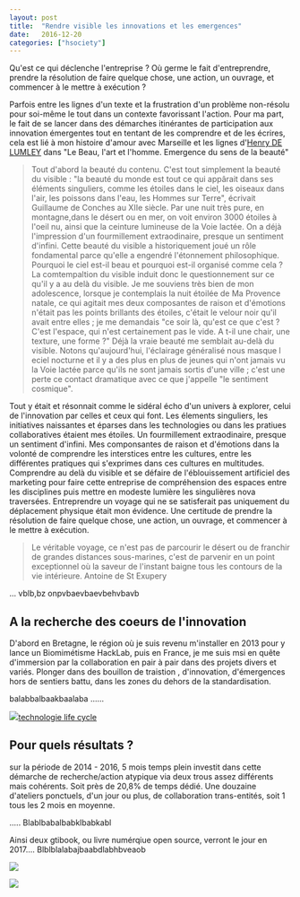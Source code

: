 ```yaml
---
layout: post
title:  "Rendre visible les innovations et les emergences"
date:   2016-12-20 
categories: ["hsociety"]
---
```

Qu'est ce qui déclenche l'entreprise ? Où germe le fait d'entreprendre, prendre la résolution de faire quelque chose, une action, un ouvrage, et commencer à le mettre à exécution ?

Parfois entre les lignes d'un texte et la frustration d'un problème non-résolu pour soi-même le tout dans un contexte favorissant l'action. Pour ma part, le fait de se lancer dans des démarches itinérantes de participation aux innovation émergentes tout en tentant de les comprendre et de les écrires, cela est lié à mon histoire d'amour avec Marseille et les lignes d'[Henry DE LUMLEY](https://fr.wikipedia.org/wiki/Henry_de_Lumley) dans "Le Beau, l'art et l'homme. Emergence du sens de la beauté"

> Tout d'abord la beauté du contenu. C'est tout simplement la beauté du visible : "la beauté du monde est tout ce qui appârait dans ses éléments singuliers, comme les étoiles dans le ciel, les oiseaux dans l'air, les poissons dans l'eau, les Hommes sur Terre", écrivait Guillaume de Conches au XIIe siècle.
Par une nuit très pure, en montagne,dans le désert ou en mer, on voit environ 3000 étoiles à l'oeil nu, ainsi que la ceinture lumineuse de la Voie lactée.
On a déjà l'impression d'un fourmillement extraodinaire, presque un sentiment d'infini.
Cette beauté du visible a historiquement joué un rôle fondamental parce qu'elle a engendré l'étonnement philosophique.
Pourquoi le ciel est-il beau et pourquoi est-il organisé comme cela ? La comtempaltion du visible induit donc le questionnement sur ce qu'il y a au delà du visible.
Je me souviens très bien de mon adolescence, lorsque je contemplais la nuit étoilée de Ma Provence natale, ce qui agitait mes deux composantes de raison et d'émotions n'était pas les points brillants des étoiles, c'était le velour noir qu'il avait entre elles ; je me demandais "ce soir là, qu'est ce que c'est ? C'est l'espace, qui n'est certainement pas le vide. A t-il une chair, une texture, une forme ?"
Déjà la vraie beauté me semblait au-delà du visible. Notons qu'aujourd'hui, l'éclairage généralisé nous masque l eciel nocturne et il y a des plus en plus de jeunes qui n'ont jamais vu la Voie lactée parce qu'ils ne sont jamais sortis d'une ville ; c'est une perte ce contact dramatique avec ce que j'appelle "le sentiment cosmique".

Tout y était et résonnait comme le sidéral écho d'un univers à explorer, celui de l'innovation par celles et ceux qui font.
Les élements singuliers, les initiatives naissantes et éparses dans les technologies ou dans les pratiues collaboratives étaient mes étoiles. Un fourmillement extraodinaire, presque un sentiment d'infini.
Mes componsantes de raison et d'émotions dans la volonté de comprendre les interstices entre les cultures, entre les différentes pratiques qui s'exprimes dans ces cultures en multitudes.
Comprendre au delà du visible et se défaire de l'éblouissement artificiel des marketing pour faire cette entreprise de compréhension des espaces entre les disciplines puis mettre en modeste lumière les singulières nova traversées.
Entreprendre un voyage qui ne se satisferait pas uniquement du déplacement physique était mon évidence. Une certitude de prendre la résolution de faire quelque chose, une action, un ouvrage, et commencer à le mettre à exécution.

> Le véritable voyage, ce n'est pas de parcourir le désert ou de franchir de grandes distances sous-marines, c'est de parvenir en un point exceptionnel où la saveur de l'instant baigne tous les contours de la vie intérieure.
Antoine de St Exupery

... vblb,bz onpvbaevbaevbehvbavb

## A la recherche des coeurs de l'innovation 

D'abord en Bretagne, le région où je suis revenu m'installer en 2013 pour y lance un Biomimétisme HackLab, puis en France, je me suis msi en quête d'immersion par la collaboration en pair à pair dans des projets divers et variés. Plonger dans des bouillon de traistion , d'innovation, d'émergences hors de sentiers battu, dans les zones du dehors de la standardisation.

balabbalbaakbaalaba ......

![](https://cdn-images-1.medium.com/max/800/1*9SNZU2zMbQvyF0__ENBK9g.jpeg)[technologie life cycle](https://en.wikipedia.org/wiki/Technology_adoption_life_cycle)

## Pour quels résultats ?

sur la période de 2014 - 2016, 5 mois temps plein investit dans cette démarche de recherche/action atypique via deux trous assez différents mais cohérents. Soit près de 20,8% de temps dédié. Une douzaine d'ateliers ponctuels, d'un jour ou plus, de collaboration trans-entités, soit 1 tous les 2 mois en moyenne.

..... Blablbabalbabklbabkabl

Ainsi deux gtibook, ou livre numérqiue open source, verront le jour en 2017.... Blblblalabajbaabdlabhbveaob

![](https://github.com/XavCC/xavcc.github.io/blob/master/images/blt-mini.jpg)

![](https://github.com/XavCC/xavcc.github.io/blob/master/images/labose-couv-mini.jpg)

